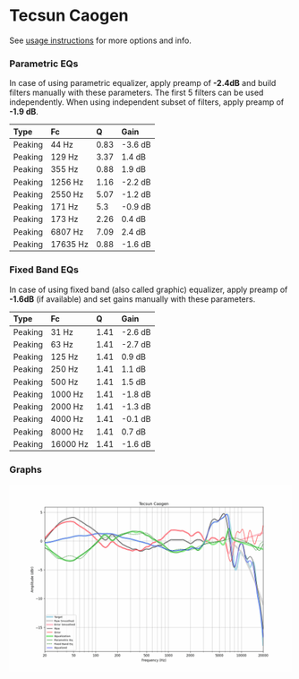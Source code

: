 # Tecsun Caogen
See [usage instructions](https://github.com/jaakkopasanen/AutoEq#usage) for more options and info.

### Parametric EQs
In case of using parametric equalizer, apply preamp of **-2.4dB** and build filters manually
with these parameters. The first 5 filters can be used independently.
When using independent subset of filters, apply preamp of **-1.9 dB**.

| Type    | Fc       |    Q | Gain    |
|:--------|:---------|:-----|:--------|
| Peaking | 44 Hz    | 0.83 | -3.6 dB |
| Peaking | 129 Hz   | 3.37 | 1.4 dB  |
| Peaking | 355 Hz   | 0.88 | 1.9 dB  |
| Peaking | 1256 Hz  | 1.16 | -2.2 dB |
| Peaking | 2550 Hz  | 5.07 | -1.2 dB |
| Peaking | 171 Hz   | 5.3  | -0.9 dB |
| Peaking | 173 Hz   | 2.26 | 0.4 dB  |
| Peaking | 6807 Hz  | 7.09 | 2.4 dB  |
| Peaking | 17635 Hz | 0.88 | -1.6 dB |

### Fixed Band EQs
In case of using fixed band (also called graphic) equalizer, apply preamp of **-1.6dB**
(if available) and set gains manually with these parameters.

| Type    | Fc       |    Q | Gain    |
|:--------|:---------|:-----|:--------|
| Peaking | 31 Hz    | 1.41 | -2.6 dB |
| Peaking | 63 Hz    | 1.41 | -2.7 dB |
| Peaking | 125 Hz   | 1.41 | 0.9 dB  |
| Peaking | 250 Hz   | 1.41 | 1.1 dB  |
| Peaking | 500 Hz   | 1.41 | 1.5 dB  |
| Peaking | 1000 Hz  | 1.41 | -1.8 dB |
| Peaking | 2000 Hz  | 1.41 | -1.3 dB |
| Peaking | 4000 Hz  | 1.41 | -0.1 dB |
| Peaking | 8000 Hz  | 1.41 | 0.7 dB  |
| Peaking | 16000 Hz | 1.41 | -1.6 dB |

### Graphs
![](./Tecsun%20Caogen.png)